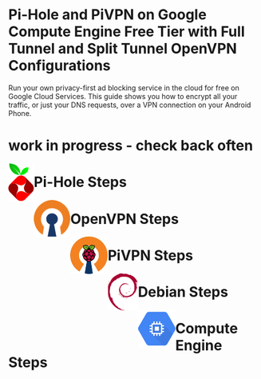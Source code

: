# Pi-Hole and PiVPN on Google Compute Engine Free Tier with Full Tunnel and Split Tunnel OpenVPN Configurations

Run your own privacy-first ad blocking service in the cloud for free on Google Cloud Services. This guide shows you how to encrypt all your traffic, or just your DNS requests, over a VPN connection on your Android Phone.

# work in progress - check back often

<img src="./images/logos/pihole.svg" height="75" align="left">

# Pi-Hole Steps

<img src="./images/logos/openvpn.svg" height="75" align="left">

# OpenVPN Steps

<img src="./images/logos/pivpn.png" height="75" align="left">

# PiVPN Steps

<img src="./images/logos/debian.svg" height="75" align="left">

# Debian Steps

<img src="./images/logos/computeengine.svg" height="75" align="left">

# Compute Engine Steps